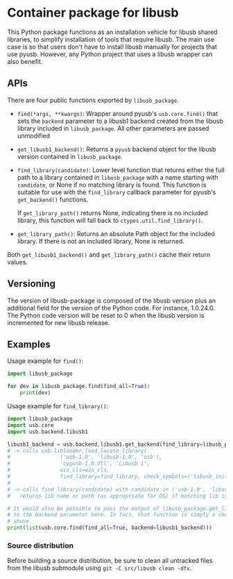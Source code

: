 # Container package for libusb

This Python package functions as an installation vehicle for libusb shared libraries, to
simplify installation of tools that require libusb. The main use case is so that users
don't have to install libusb manually for projects that use pyusb. However, any Python
project that uses a libusb wrapper can also benefit.


## APIs

There are four public functions exported by `libusb_package`.

- `find(*args, **kwargs)`: Wrapper around pyusb's `usb.core.find()` that sets the `backend`
    parameter to a libusb1 backend created from the libusb library included in `libusb_package`.
    All other parameters are passed unmodified

- `get_libusb1_backend()`: Returns a `pyusb` backend object for the libusb version contained
    in `libusb_package`.

- `find_library(candidate)`: Lower level function that returns either the full path to a
    library contained in `libusb_package` with a name starting with `candidate`, or None if
    no matching library is found. This function is suitable for use with the `find_library`
    callback parameter for pyusb's `get_backend()` functions.

    If `get_library_path()` returns None, indicating there is no included library, this function
    will fall back to `ctypes.util.find_library()`.

- `get_library_path()`: Returns an absolute Path object for the included library. If there is not
    an included library, None is returned.

Both `get_libusb1_backend()` and `get_library_path()` cache their return values.


## Versioning

The version of libusb-package is composed of the libusb version plus an additional field for
the version of the Python code. For instance, 1.0.24.0. The Python code version will be reset
to 0 when the libusb version is incremented for new libusb release.


## Examples

Usage example for `find()`:

```py
import libusb_package

for dev in libusb_package.find(find_all=True):
    print(dev)
```


Usage example for `find_library()`:

```py
import libusb_package
import usb.core
import usb.backend.libusb1

libusb1_backend = usb.backend.libusb1.get_backend(find_library=libusb_package.find_library)
# -> calls usb.libloader.load_locate_library(
#                ('usb-1.0', 'libusb-1.0', 'usb'),
#                'cygusb-1.0.dll', 'Libusb 1',
#                win_cls=win_cls,
#                find_library=find_library, check_symbols=('libusb_init',))
#
# -> calls find_library(candidate) with candidate in ('usb-1.0', 'libusb-1.0', 'usb')
#   returns lib name or path (as appropriate for OS) if matching lib is found

# It would also be possible to pass the output of libusb_package.get_libsusb1_backend()
# to the backend parameter here. In fact, that function is simply a shorthand for the line
# above.
print(list(usb.core.find(find_all=True, backend=libusb1_backend)))
```


### Source distribution

Before building a source distribution, be sure to clean all untracked files from the libusb
submodule using `git -C src/libusb clean -dfx`.
